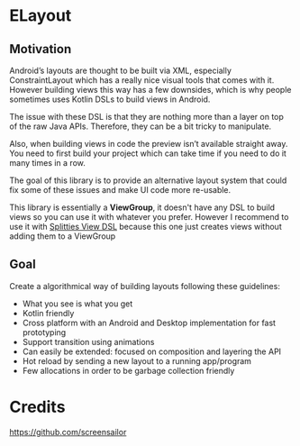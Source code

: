 # ELayout
## Motivation

Android’s layouts are thought to be built via XML, especially ConstraintLayout which has a really nice visual tools that comes with it. However building views this way has a few downsides, which is why people sometimes uses Kotlin DSLs to build views in Android.

The issue with these DSL is that they are nothing more than a layer on top of the raw Java APIs. Therefore, they can be a bit tricky to manipulate.

Also, when building views in code the preview isn’t available straight away. You need to first build your project which can take time if you need to do it many times in a row.

The goal of this library is to provide an alternative layout system that could fix some of these issues and make UI code more re-usable.


This library is essentially a **ViewGroup**, it doesn't have any DSL to build views so you can use it with whatever you prefer. However I recommend to use it with [Splitties View DSL](https://github.com/LouisCAD/Splitties) because this one just creates views without adding them to a ViewGroup   

## Goal
Create a algorithmical way of building layouts following these guidelines:
- What you see is what you get
- Kotlin friendly
- Cross platform with an Android and Desktop implementation for fast prototyping
- Support transition using animations
- Can easily be extended: focused on composition and layering the API
- Hot reload by sending a new layout to a running app/program
- Few allocations in order to be garbage collection friendly




# Credits
https://github.com/screensailor
